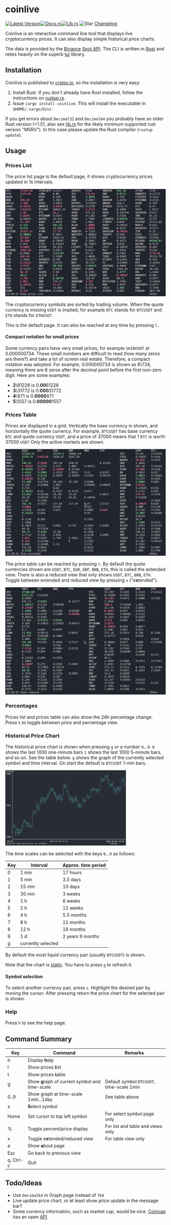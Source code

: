 # coinlive

[![Latest Version](https://img.shields.io/crates/v/coinlive.svg)](https://crates.io/crates/termion)[![Docs.rs](https://docs.rs/coinlive/badge.svg)](https://docs.rs/coinlive)[![Lib.rs](https://img.shields.io/badge/lib.rs-v0.2.1-blue)](https://lib.rs/crates/coinlive)   ![Star](https://img.shields.io/github/stars/mayeranalytics/coinlive.svg?style=social&amp;label=Star&amp;maxAge=2592000)   [Changelog](https://github.com/mayeranalytics/coinlive/blob/main/Changelog.md)

Coinlive is an interactive command line tool that displays live cryptocurrency prices. It can also display simple historical price charts.

The data is provided by the [Binance](binance.com) [Spot API](https://binance-docs.github.io/apidocs/spot/en/). The CLI is written in [Rust](https://www.rust-lang.org/) and relies heavily on the superb [tui](https://docs.rs/tui) library.

## Installation

Coinlive is published to [crates.io](https://crates.io/crates/coinlive), so the installation is very easy:

1. Install Rust. If you don't already have Rust installed, follow the instructions on [rustup.rs](https://rustup.rs/).
2. Issue `cargo install coinlive`. This will install the executable in `$HOME/.cargo/bin/`.

If you get errors about `Decimal32` and `Decimal64` you probably have an older Rust version (<1.51, also see [lib.rs](https://lib.rs/crates/coinlive) for the likely minimum supported rust version "MSRV"). In this case please update the Rust compiler (`rustup update`).

## Usage

### Prices List

The price list page is the default page, it shows cryptocurrency prices updated in 1s intervals.

![list](assets/list.gif)

The cryptocurrency symbols are sorted by trading volume. When the quote currency is missing `USDT` is implied, for example `BTC` stands for `BTCUSDT` and `ETH` stands for `ETHUSDT`.

This is the default page. It can also be reached at any time by pressing `l`.

#### Compact notation for small prices

Some currency pairs have very small prices, for example `SHIBUSDT` at 0.000000734. These small numbers are difficult to read (how many zeros are there?) and take a lot of screen real estate. Therefore, a compact notation was adopted. For example, 0.000000734 is shown as 6\734, meaning there are 6 zeros after the decimal point before the first non-zero digit. Here are some examples:

- **2**\61226 is 0.**00**61226
- **3**\31772 is 0.**000**31772
- **4**\871 is 0.**0000**871
- **5**\1557 is 0.**00000**1557

### Prices Table

Prices are displayed in a grid. Vertically the base currency is shown, and horizontally the quote currency. For example, `BTCUSDT` has base currency `BTC` and quote currency `USDT`, and a price of 37000 means that 1 `BTC` is worth 37000 `USDT` Only the active markets are shown.

![table](assets/table-full.gif)



The price table can be reached by pressing `t`. By default the quote currencies shown are `USDT`, `BTC`, `EUR`, `GBP`, `BNB`, `ETH`, this is called the extended view. There is also a reduced view that only shows  `USDT`, `BTC`, `BNB`, `ETH`. Toggle between extended and reduced view by pressing `x` ("e**x**tended").

![table-reduced](assets/table-reduced.gif)

### Percentages

Prices list and prices table can also show the 24h percentage change. Press `%` to toggle between price and percentage view.

### Historical Price Chart

The historical price chart is shown when pressing `g` or a number `0`...`9`.  `0` shows the last 1000 one-minute bars `1` shows the last 1000 5-minute bars, and so on. See the table below. `g` shows the graph of the currently selected symbol and time interval. On start the default is `BTCUSDT` 1-min bars.

<img src="assets/graph.png" alt="graph" style="zoom:37%;" />

The time scales can be selected with the keys `0`...`9` as follows:

| Key  | Interval | Approx. time period |
| ---- | -------- | ------------------- |
| 0    | 1 min    | 17 hours |
| 1    | 5 min    |3.5 days|
| 2    | 15 min   |10 days|
| 3    | 30 min   |3 weeks|
| 4    | 1 h      |6 weeks|
| 5    | 2 h      |12 weeks|
| 6    | 4 h      |5.5 months|
| 7    | 8 h      |11 months|
| 8    | 12 h     |16 months|
| 9    | 1 d      |2 years 9 months|
| g    | currently selected |  |

By default the most liquid currency pair (usually `BTCUSDT`) is shown. 

Note that the chart is <u>static</u>. You have to press `g` to refresh it.

#### Symbol selection

To select another currency pair, press `s`. Highlight the desired pair by moving the cursor. After pressing return the price chart for the selected pair is shown.

### Help

Press `h` to see the help page.

## Command Summary

| Key       | Command                                         | Remarks                                   |
| --------- | ----------------------------------------------- | ----------------------------------------- |
| h         | Display **h**elp                                |                                           |
| l         | Show prices **I**ist                            |                                           |
| t         | Show prices **t**able                           |                                           |
| g         | Show **g**raph of current symbol and time-scale | Default symbol `BTCUSDT`, time-scale 1min |
| 0..9      | Show graph at time-scale 1min...1day            | See table above                           |
| s         | **S**elect symbol                               |                                           |
| Home      | Set cursor to top left symbol                   | For select symbol page only               |
| %         | Toggle percent/price display                    | For list and table and views only         |
| x         | Toggle e**x**tended/reduced view                | For table view only                       |
| a         | Show **a**bout page                             |                                           |
| Esc       | Go back to previous view                        |                                           |
| q, Ctrl-c | Quit                                            |                                           |



## Todo/Ideas
- Use `Decimal64` in Graph page instead of `f64`
- Live update price chart, or at least show price update in the message bar?
- Some currency information, such as market cap, would be nice. [Coincap](coincap.io) has an open [API](https://docs.coincap.io/).

